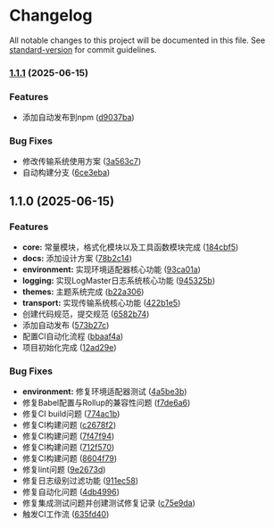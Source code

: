 # Changelog

All notable changes to this project will be documented in this file. See [standard-version](https://github.com/conventional-changelog/standard-version) for commit guidelines.

### [1.1.1](https://github.com/XcodeFish/LogMaster/compare/v1.1.0...v1.1.1) (2025-06-15)


### Features

* 添加自动发布到npm ([d9037ba](https://github.com/XcodeFish/LogMaster/commit/d9037ba5a0ba3f2d25f0bafe383a2cc2ef29b91a))


### Bug Fixes

* 修改传输系统使用方案 ([3a563c7](https://github.com/XcodeFish/LogMaster/commit/3a563c78a8795824eb597c261e15f04715d5c526))
* 自动构建分支 ([6ce3eba](https://github.com/XcodeFish/LogMaster/commit/6ce3eba8161fb2a3ebce081183cfa610504009bd))

## 1.1.0 (2025-06-15)


### Features

* **core:** 常量模块，格式化模块以及工具函数模块完成 ([184cbf5](https://github.com/XcodeFish/LogMaster/commit/184cbf53709c717169fbc9e3af09cff897fc34a5))
* **docs:** 添加设计方案 ([78b2c14](https://github.com/XcodeFish/LogMaster/commit/78b2c14c8ba72ac6a341c6ebb1ccdf4dd61a17b3))
* **environment:** 实现环境适配器核心功能 ([93ca01a](https://github.com/XcodeFish/LogMaster/commit/93ca01a10153c0546b5078ae7dc6a62f628f6f3d))
* **logging:** 实现LogMaster日志系统核心功能 ([945325b](https://github.com/XcodeFish/LogMaster/commit/945325bf7b5c8783bf0557ef90f6442d2b06da47))
* **themes:** 主题系统完成 ([b22a306](https://github.com/XcodeFish/LogMaster/commit/b22a306da7af8c5bfaf797901321b3bda116eb0f))
* **transport:** 实现传输系统核心功能 ([422b1e5](https://github.com/XcodeFish/LogMaster/commit/422b1e5fb0b1663bc85bc4a694769c140720ae16))
* 创建代码规范，提交规范 ([6582b74](https://github.com/XcodeFish/LogMaster/commit/6582b7478905c150bfbce86c632f9550aa84b4ea))
* 添加自动发布 ([573b27c](https://github.com/XcodeFish/LogMaster/commit/573b27cc7535a170ce27cb300d62e0be39b6d809))
* 配置CI自动化流程 ([bbaaf4a](https://github.com/XcodeFish/LogMaster/commit/bbaaf4ac1502b2a60d11eccffaaed84c004ec06e))
* 项目初始化完成 ([12ad29e](https://github.com/XcodeFish/LogMaster/commit/12ad29e921e60c42a98a1ae8399c8b862b490638))


### Bug Fixes

* **environment:** 修复环境适配器测试 ([4a5be3b](https://github.com/XcodeFish/LogMaster/commit/4a5be3b46c968dc074ec34a684db2ea4ad37614a))
* 修复Babel配置与Rollup的兼容性问题 ([f7de6a6](https://github.com/XcodeFish/LogMaster/commit/f7de6a66a06e2bb53af912027cf66a82b5c60cce))
* 修复CI build问题 ([774ac1b](https://github.com/XcodeFish/LogMaster/commit/774ac1b69c92a4b1fce1df80d096a538930c1c89))
* 修复CI构建问题 ([c2678f2](https://github.com/XcodeFish/LogMaster/commit/c2678f2dc59fc4541a7ca112176bf9fcf32467e6))
* 修复CI构建问题 ([7f47f94](https://github.com/XcodeFish/LogMaster/commit/7f47f94f7bff107a47b4bb3e6c9753d1e6a80bef))
* 修复CI构建问题 ([712f570](https://github.com/XcodeFish/LogMaster/commit/712f5704f5d9a0fdae7af8d670e6dce85473afe1))
* 修复CI构建问题 ([8604f79](https://github.com/XcodeFish/LogMaster/commit/8604f796daa3f83e148c97eca2e2ea3b145d47f1))
* 修复lint问题 ([9e2673d](https://github.com/XcodeFish/LogMaster/commit/9e2673d8bcbff561e50cd6bf4aa0f13ebb146bcc))
* 修复日志级别过滤功能 ([911ec58](https://github.com/XcodeFish/LogMaster/commit/911ec5858134365a69762523a128449be7262503))
* 修复自动化问题 ([4db4996](https://github.com/XcodeFish/LogMaster/commit/4db499644d5f299155998c5861baad1530100de5))
* 修复集成测试问题并创建测试修复记录 ([c75e9da](https://github.com/XcodeFish/LogMaster/commit/c75e9dadbe21be5c6a2f6606662fe0af5330899f))
* 触发CI工作流 ([635fd40](https://github.com/XcodeFish/LogMaster/commit/635fd40e03dd01ef5d87eb1b45261ad9a8205d5a))
